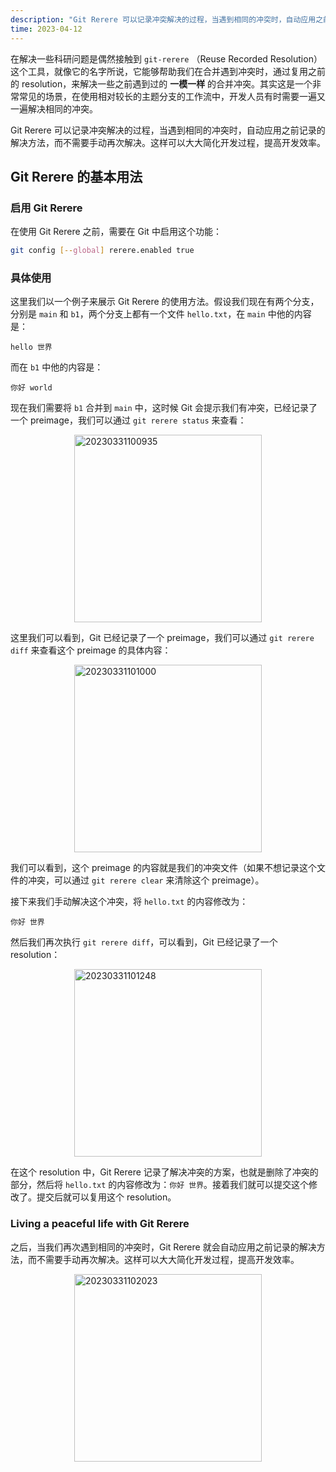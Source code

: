 ```yaml
---
description: "Git Rerere 可以记录冲突解决的过程，当遇到相同的冲突时，自动应用之前记录的解决方法，而不需要手动再次解决。这样可以大大简化开发过程，提高开发效率。本文记录其基本用法。"
time: 2023-04-12
---
```


在解决一些科研问题是偶然接触到 `git-rerere` （Reuse Recorded Resolution）这个工具，就像它的名字所说，它能够帮助我们在合并遇到冲突时，通过复用之前的 resolution，来解决一些之前遇到过的 **一模一样** 的合并冲突。其实这是一个非常常见的场景，在使用相对较长的主题分支的工作流中，开发人员有时需要一遍又一遍解决相同的冲突。

Git Rerere 可以记录冲突解决的过程，当遇到相同的冲突时，自动应用之前记录的解决方法，而不需要手动再次解决。这样可以大大简化开发过程，提高开发效率。

## Git Rerere 的基本用法

### 启用 Git Rerere  

在使用 Git Rerere 之前，需要在 Git 中启用这个功能：

```sh
git config [--global] rerere.enabled true
```

### 具体使用

这里我们以一个例子来展示 Git Rerere 的使用方法。假设我们现在有两个分支，分别是 `main` 和 `b1`，两个分支上都有一个文件 `hello.txt`，在 `main` 中他的内容是：

```
hello 世界
```

而在 `b1` 中他的内容是：

```
你好 world
```

现在我们需要将 `b1` 合并到 `main` 中，这时候 Git 会提示我们有冲突，已经记录了一个 preimage，我们可以通过 `git rerere status` 来查看：

<img alt="20230331100935" src="https://img.foril.fun/20230331100935.png" width=300px style="display: block; margin:10px auto"/>

这里我们可以看到，Git 已经记录了一个 preimage，我们可以通过 `git rerere diff` 来查看这个 preimage 的具体内容：

<img alt="20230331101000" src="https://img.foril.fun/20230331101000.png" width=300px style="display: block; margin:10px auto"/>

我们可以看到，这个 preimage 的内容就是我们的冲突文件（如果不想记录这个文件的冲突，可以通过 `git rerere clear` 来清除这个 preimage）。

接下来我们手动解决这个冲突，将 `hello.txt` 的内容修改为：

```
你好 世界
```

然后我们再次执行 `git rerere diff`，可以看到，Git 已经记录了一个 resolution：

<img alt="20230331101248" src="https://img.foril.fun/20230331101248.png" width=300px style="display: block; margin:10px auto"/>

在这个 resolution 中，Git Rerere 记录了解决冲突的方案，也就是删除了冲突的部分，然后将 `hello.txt` 的内容修改为：`你好 世界`。接着我们就可以提交这个修改了。提交后就可以复用这个 resolution。

### Living a peaceful life with Git Rerere

之后，当我们再次遇到相同的冲突时，Git Rerere 就会自动应用之前记录的解决方法，而不需要手动再次解决。这样可以大大简化开发过程，提高开发效率。

<img alt="20230331102023" src="https://img.foril.fun/20230331102023.png" width=300px style="display: block; margin:10px auto"/>